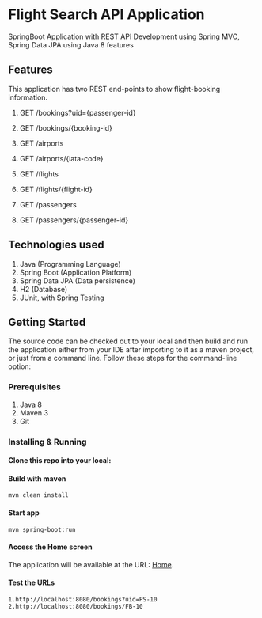 # Flight Search API Application

SpringBoot Application with REST API Development using Spring MVC, Spring Data JPA using Java 8 features

## Features

This application has two REST end-points to show flight-booking information. 

1. GET /bookings?uid={passenger-id}
2. GET /bookings/{booking-id}

3. GET /airports
4. GET /airports/{iata-code}
5. GET /flights
6. GET /flights/{flight-id}
7. GET /passengers
8. GET /passengers/{passenger-id}

## Technologies used

1. Java (Programming Language)
2. Spring Boot (Application Platform)
3. Spring Data JPA (Data persistence)
4. H2 (Database)
5. JUnit, with Spring Testing


## Getting Started

The source code can be checked out to your local and then build and run the application either from your IDE after importing to it as a maven project, or just from a command line. Follow these steps for the command-line option:  

### Prerequisites
1. Java 8
2. Maven 3
3. Git


### Installing & Running

#### Clone this repo into your local: 


####  Build with maven 
	
```
mvn clean install
```
	
#### Start app
	
```
mvn spring-boot:run
```
	
#### Access the Home screen

The application will be available at the URL: [Home](http://localhost:8080).

	
#### Test the URLs
	
    1.http://localhost:8080/bookings?uid=PS-10
    2.http://localhost:8080/bookings/FB-10
    
